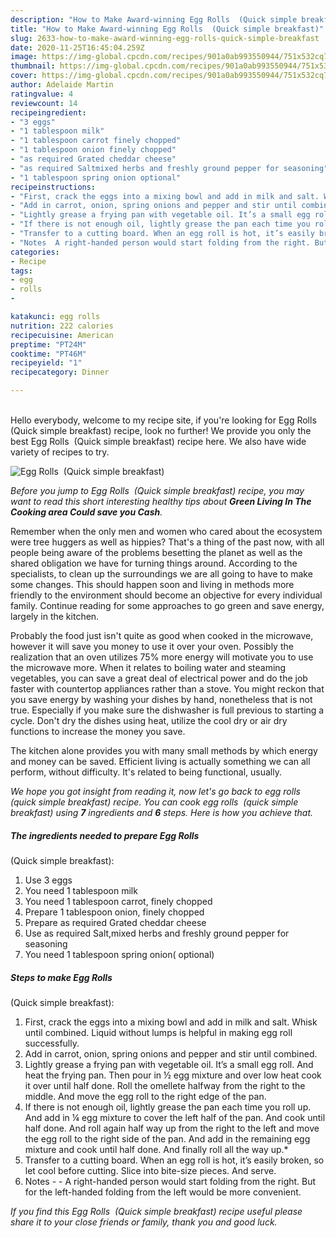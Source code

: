 ```yaml
---
description: "How to Make Award-winning Egg Rolls  (Quick simple breakfast)"
title: "How to Make Award-winning Egg Rolls  (Quick simple breakfast)"
slug: 2633-how-to-make-award-winning-egg-rolls-quick-simple-breakfast
date: 2020-11-25T16:45:04.259Z
image: https://img-global.cpcdn.com/recipes/901a0ab993550944/751x532cq70/egg-rolls-quick-simple-breakfast-recipe-main-photo.jpg
thumbnail: https://img-global.cpcdn.com/recipes/901a0ab993550944/751x532cq70/egg-rolls-quick-simple-breakfast-recipe-main-photo.jpg
cover: https://img-global.cpcdn.com/recipes/901a0ab993550944/751x532cq70/egg-rolls-quick-simple-breakfast-recipe-main-photo.jpg
author: Adelaide Martin
ratingvalue: 4
reviewcount: 14
recipeingredient:
- "3 eggs"
- "1 tablespoon milk"
- "1 tablespoon carrot finely chopped"
- "1 tablespoon onion finely chopped"
- "as required Grated cheddar cheese"
- "as required Saltmixed herbs and freshly ground pepper for seasoning"
- "1 tablespoon spring onion optional"
recipeinstructions:
- "First, crack the eggs into a mixing bowl and add in milk and salt. Whisk until combined. Liquid without lumps is helpful in making egg roll successfully."
- "Add in carrot, onion, spring onions and pepper and stir until combined."
- "Lightly grease a frying pan with vegetable oil. It’s a small egg roll. And heat the frying pan. Then pour in ½ egg mixture and over low heat cook it over until half done. Roll the omellete halfway from the right to the middle. And move the egg roll to the right edge of the pan."
- "If there is not enough oil, lightly grease the pan each time you roll up. And add in ¼ egg mixture to cover the left half of the pan. And cook until half done. And roll again half way up from the right to the left and move the egg roll to the right side of the pan. And add in the remaining egg mixture and cook until half done. And finally roll all the way up.*"
- "Transfer to a cutting board. When an egg roll is hot, it’s easily broken, so let cool before cutting. Slice into bite-size pieces. And serve."
- "Notes  A right-handed person would start folding from the right. But for the left-handed folding from the left would be more convenient."
categories:
- Recipe
tags:
- egg
- rolls
- 

katakunci: egg rolls  
nutrition: 222 calories
recipecuisine: American
preptime: "PT24M"
cooktime: "PT46M"
recipeyield: "1"
recipecategory: Dinner

---
```

<br>
Hello everybody, welcome to my recipe site, if you're looking for Egg Rolls 
(Quick simple breakfast) recipe, look no further! We provide you only the best Egg Rolls 
(Quick simple breakfast) recipe here. We also have wide variety of recipes to try.
<br>


![Egg Rolls 
(Quick simple breakfast)](https://img-global.cpcdn.com/recipes/901a0ab993550944/751x532cq70/egg-rolls-quick-simple-breakfast-recipe-main-photo.jpg)

<i>Before you jump to Egg Rolls 
(Quick simple breakfast) recipe, you may want to read this short interesting healthy tips about 
<strong>Green Living In The Cooking area Could save you Cash</strong>.</i>
</br>

Remember when the only men and women who cared about the ecosystem were tree huggers as well as hippies? That's a thing of the past now, with all people being aware of the problems besetting the planet as well as the shared obligation we have for turning things around. According to the specialists, to clean up the surroundings we are all going to have to make some changes. This should happen soon and living in methods more friendly to the environment should become an objective for every individual family. Continue reading for some approaches to go green and save energy, largely in the kitchen.

Probably the food just isn't quite as good when cooked in the microwave, however it will save you money to use it over your oven. Possibly the realization that an oven utilizes 75% more energy will motivate you to use the microwave more. When it relates to boiling water and steaming vegetables, you can save a great deal of electrical power and do the job faster with countertop appliances rather than a stove. You might reckon that you save energy by washing your dishes by hand, nonetheless that is not true. Especially if you make sure the dishwasher is full previous to starting a cycle. Don't dry the dishes using heat, utilize the cool dry or air dry functions to increase the money you save.

The kitchen alone provides you with many small methods by which energy and money can be saved. Efficient living is actually something we can all perform, without difficulty. It's related to being functional, usually.


<i>We hope you got insight from reading it, now let's go back to egg rolls 
(quick simple breakfast) recipe. You can cook egg rolls 
(quick simple breakfast) using <strong>7</strong> ingredients and <strong>6</strong> steps. Here is how you achieve that.
</i>

##### The ingredients needed to prepare Egg Rolls 
(Quick simple breakfast):

1. Use 3 eggs
1. You need 1 tablespoon milk
1. You need 1 tablespoon carrot, finely chopped
1. Prepare 1 tablespoon onion, finely chopped
1. Prepare as required Grated cheddar cheese
1. Use as required Salt,mixed herbs and freshly ground pepper for seasoning
1. You need 1 tablespoon spring onion( optional)


##### Steps to make Egg Rolls 
(Quick simple breakfast):

1. First, crack the eggs into a mixing bowl and add in milk and salt. Whisk until combined. Liquid without lumps is helpful in making egg roll successfully.
1. Add in carrot, onion, spring onions and pepper and stir until combined.
1. Lightly grease a frying pan with vegetable oil. It’s a small egg roll. And heat the frying pan. Then pour in ½ egg mixture and over low heat cook it over until half done. Roll the omellete halfway from the right to the middle. And move the egg roll to the right edge of the pan.
1. If there is not enough oil, lightly grease the pan each time you roll up. And add in ¼ egg mixture to cover the left half of the pan. And cook until half done. And roll again half way up from the right to the left and move the egg roll to the right side of the pan. And add in the remaining egg mixture and cook until half done. And finally roll all the way up.*
1. Transfer to a cutting board. When an egg roll is hot, it’s easily broken, so let cool before cutting. Slice into bite-size pieces. And serve.
1. Notes -  - A right-handed person would start folding from the right. But for the left-handed folding from the left would be more convenient.


<i>If you find this Egg Rolls 
(Quick simple breakfast) recipe useful please share it to your close friends or family, thank you and good luck.</i>
